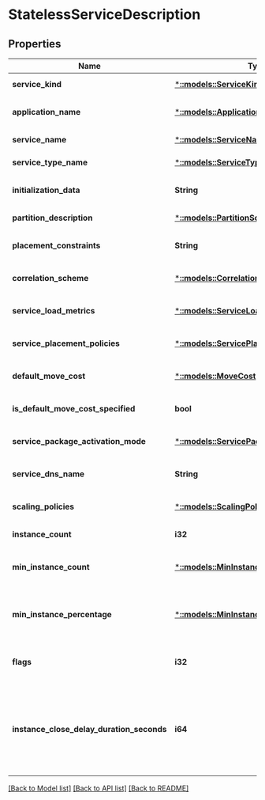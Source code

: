 # StatelessServiceDescription

## Properties
Name | Type | Description | Notes
------------ | ------------- | ------------- | -------------
**service_kind** | [***::models::ServiceKind**](ServiceKind.md) | The service kind. | [default to null]
**application_name** | [***::models::ApplicationName**](ApplicationName.md) | The name of the application, including the &#39;fabric:&#39; URI scheme. | [optional] [default to null]
**service_name** | [***::models::ServiceName**](ServiceName.md) | The full name of the service with &#39;fabric:&#39; URI scheme. | [default to null]
**service_type_name** | [***::models::ServiceTypeName**](ServiceTypeName.md) | Name of the service type as specified in the service manifest. | [default to null]
**initialization_data** | **String** | The initialization data as an array of bytes. Initialization data is passed to service instances or replicas when they are created. | [optional] [default to null]
**partition_description** | [***::models::PartitionSchemeDescription**](PartitionSchemeDescription.md) | The partition description as an object. | [default to null]
**placement_constraints** | **String** | The placement constraints as a string. Placement constraints are boolean expressions on node properties and allow for restricting a service to particular nodes based on the service requirements. For example, to place a service on nodes where NodeType is blue specify the following: \&quot;NodeColor &#x3D;&#x3D; blue)\&quot;. | [optional] [default to null]
**correlation_scheme** | [***::models::CorrelationSchemeList**](CorrelationSchemeList.md) | The correlation scheme. | [optional] [default to null]
**service_load_metrics** | [***::models::ServiceLoadMetricsList**](ServiceLoadMetricsList.md) | The service load metrics. | [optional] [default to null]
**service_placement_policies** | [***::models::ServicePlacementPoliciesList**](ServicePlacementPoliciesList.md) | The service placement policies. | [optional] [default to null]
**default_move_cost** | [***::models::MoveCost**](MoveCost.md) | The move cost for the service. | [optional] [default to null]
**is_default_move_cost_specified** | **bool** | Indicates if the DefaultMoveCost property is specified. | [optional] [default to null]
**service_package_activation_mode** | [***::models::ServicePackageActivationMode**](ServicePackageActivationMode.md) | The activation mode of service package to be used for a service. | [optional] [default to null]
**service_dns_name** | **String** | The DNS name of the service. It requires the DNS system service to be enabled in Service Fabric cluster. | [optional] [default to null]
**scaling_policies** | [***::models::ScalingPolicyDescriptionList**](ScalingPolicyDescriptionList.md) | Scaling policies for this service. | [optional] [default to null]
**instance_count** | **i32** | The instance count. | [default to null]
**min_instance_count** | [***::models::MinInstanceCount**](MinInstanceCount.md) | MinInstanceCount is the minimum number of instances that must be up to meet the EnsureAvailability safety check during operations like upgrade or deactivate node. The actual number that is used is max( MinInstanceCount, ceil( MinInstancePercentage/100.0 * InstanceCount) ). Note, if InstanceCount is set to -1, during MinInstanceCount computation -1 is first converted into the number of nodes on which the instances are allowed to be placed according to the placement constraints on the service. | [optional] [default to null]
**min_instance_percentage** | [***::models::MinInstancePercentage**](MinInstancePercentage.md) | MinInstancePercentage is the minimum percentage of InstanceCount that must be up to meet the EnsureAvailability safety check during operations like upgrade or deactivate node. The actual number that is used is max( MinInstanceCount, ceil( MinInstancePercentage/100.0 * InstanceCount) ). Note, if InstanceCount is set to -1, during MinInstancePercentage computation, -1 is first converted into the number of nodes on which the instances are allowed to be placed according to the placement constraints on the service. | [optional] [default to null]
**flags** | **i32** | Flags indicating whether other properties are set. Each of the associated properties corresponds to a flag, specified below, which, if set, indicate that the property is specified. This property can be a combination of those flags obtained using bitwise &#39;OR&#39; operator. For example, if the provided value is 1 then the flags for InstanceCloseDelayDuration is set.  - None - Does not indicate any other properties are set. The value is zero. - InstanceCloseDelayDuration - Indicates the InstanceCloseDelayDuration property is set. The value is 1. | [optional] [default to null]
**instance_close_delay_duration_seconds** | **i64** | Duration in seconds, to wait before a stateless instance is closed, to allow the active requests to drain gracefully. This would be effective when the instance is closing during the application/cluster upgrade and disabling node. The endpoint exposed on this instance is removed prior to starting the delay, which prevents new connections to this instance. In addition, clients that have subscribed to service endpoint change events(https://docs.microsoft.com/dotnet/api/system.fabric.fabricclient.servicemanagementclient.registerservicenotificationfilterasync), can do the following upon receiving the endpoint removal notification:     - Stop sending new requests to this instance.     - Close existing connections after in-flight requests have completed.     - Connect to a different instance of the service partition for future requests. Note, the default value of InstanceCloseDelayDuration is 0, which indicates that there won&#39;t be any delay or removal of the endpoint prior to closing the instance. | [optional] [default to null]

[[Back to Model list]](../README.md#documentation-for-models) [[Back to API list]](../README.md#documentation-for-api-endpoints) [[Back to README]](../README.md)


